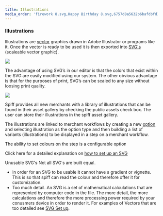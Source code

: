 ```yaml
---
title: Illustrations
media_order: 'firework 8.svg,Happy Birthday 8.svg,6757d8a5632b6bafdbfd15187f758ae0c56a4509-screen-shot-2020-03-25-at-42757-pm.png,f6a581e5798cde7fecd4b37f55401412ff1b662c-screen-shot-2020-05-05-at-73332-am.png,ladybug.svg,bee 1.svg,dragon fly.svg,Screen Shot 2020-09-24 at 11.28.46 am.png,Screen Shot 2020-09-24 at 11.45.30 am.png'
---
```


### Illustrations

Illustrations are [vector](https://www.adobe.com/au/creativecloud/illustration/discover/vector-art.html) graphics drawn in Adobe Illustrator or programs like it. Once the vector is ready to be used it is then exported into [SVG's](https://en.wikipedia.org/wiki/Scalable_Vector_Graphics) (scaleable vector graphic).

![](https://help.spiff.com.au/user/pages/04.Spiff-Concepts/06.Asset-Library/03.illustrations/Screen%20Shot%202020-09-24%20at%2011.45.30%20am.png)

The advantage of using SVG’s in our editor is that the colors that exist within the SVG are easily modified using our system. The other obvious advantage is that for the purposes of print, SVG’s can be scaled to any size without loosing print quality.

![](https://help.spiff.com.au/user/pages/04.Spiff-Concepts/06.Asset-Library/03.illustrations/Screen%20Shot%202020-09-24%20at%2011.28.46%20am.png)
 

Spiff provides all new merchants with a library of illustrations that can be found in their asset gallery by checking the public assets check box. The user can store their illustrations in the spiff asset gallery.  

The illustrations are linked to merchant workflows by creating a new [option](http://help.spiff.com.au/spiff-concepts/options) and selecting illustration as the option type and then building a list of variants (illustrations) to be displayed in a step on a merchant workflow. 

The ability to set colours on the step is a configurable option

Click here for a detailed explanation on [how to set up an SVG]()


Unusable SVG's 
Not all SVG's are built equal. 
- In order for an SVG to be usable it cannot have a gradient or vignette. This is so that spiff can read the colour and therefore offer it for customization. 
- Too much detail. An SVG is a set of mathematical calculations that are represented by computer code in the file. The more detail, the more calculations and therefore the more processing power required by your conusmers device in order to render it. For examples of Vectors that are too detailed see [SVG Set up]().
